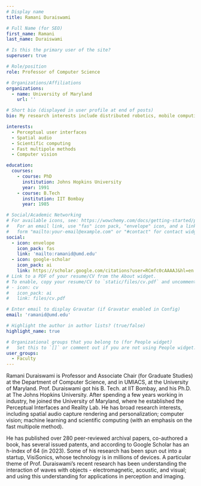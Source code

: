 ```yaml
---
# Display name
title: Ramani Duraiswami

# Full Name (for SEO)
first_name: Ramani
last_name: Duraiswami

# Is this the primary user of the site?
superuser: true

# Role/position
role: Professor of Computer Science

# Organizations/Affiliations
organizations:
  - name: University of Maryland
    url: ''

# Short bio (displayed in user profile at end of posts)
bio: My research interests include distributed robotics, mobile computing and programmable matter.

interests:
  - Perceptual user interfaces
  - Spatial audio
  - Scientific computing
  - Fast multipole methods
  - Computer vision

education:
  courses:
    - course: PhD
      institution: Johns Hopkins University
      year: 1991
    - course: B.Tech 
      institution: IIT Bombay
      year: 1985

# Social/Academic Networking
# For available icons, see: https://wowchemy.com/docs/getting-started/page-builder/#icons
#   For an email link, use "fas" icon pack, "envelope" icon, and a link in the
#   form "mailto:your-email@example.com" or "#contact" for contact widget.
social:
  - icon: envelope
    icon_pack: fas
    link: 'mailto:ramanid@umd.edu'
  - icon: google-scholar
    icon_pack: ai
    link: https://scholar.google.com/citations?user=RCmfc0cAAAAJ&hl=en
# Link to a PDF of your resume/CV from the About widget.
# To enable, copy your resume/CV to `static/files/cv.pdf` and uncomment the lines below.
# - icon: cv
#   icon_pack: ai
#   link: files/cv.pdf

# Enter email to display Gravatar (if Gravatar enabled in Config)
email: 'ramanid@umd.edu'

# Highlight the author in author lists? (true/false)
highlight_name: true

# Organizational groups that you belong to (for People widget)
#   Set this to `[]` or comment out if you are not using People widget.
user_groups:
  - Faculty
---
```


Ramani Duraiswami is Professor and Associate Chair (for Graduate Studies) at the Department of Computer Science, and in UMIACS, at the University of Maryland. Prof. Duraiswami got his B. Tech. at IIT Bombay, and his Ph.D. at The Johns Hopkins University. After spending a few years working in industry, he joined the University of Maryland, where he established the Perceptual Interfaces and Reality Lab. He has broad research interests, including spatial audio capture rendering and personalization; computer vision; machine learning and scientific computing (with an emphasis on the fast multipole method). 

He has published over 280 peer-reviewed archival papers, co-authored a book,  has several issued patents, and according to Google Scholar has an h-index of 64 (in 2023). Some of his research has been spun out into a startup, VisiSonics, whose technology is in millions of devices. A particular theme of Prof. Duraiswami’s recent research has been understanding the interaction of waves with objects - electromagnetic, acoustic, and visual; and using this understanding for applications in perception and imaging. 
